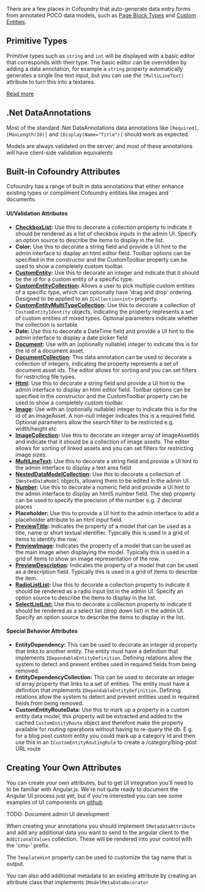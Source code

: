 ﻿There are a few places in Cofoundry that auto-generate data entry forms from annotated POCO data models, such as [Page Block Types](/content-management/page-block-types) and [Custom Entities](/content-management/custom-entities).  

## Primitive Types

Primitive types such as `string` and `int` will be displayed with a basic editor that corresponds with their type. The basic editor can be overridden by adding a data annotation, for example a `string` property automatically generates a single line text input, but you can use the `[MultiLineText]` attribute to turn this into a textarea.

[Read more](data-model-annotations/primitives)

## .Net DataAnnotations

Most of the standard .Net DataAnnotations data annotations like `[Required]`, `[MaxLength(10)]` and `[Display(Name="Title")]` should work as expected. 

Models are always validated on the server, and most of these annotations will have client-side validation equivalents 

## Built-in Cofoundry Attributes

Cofoundry has a range of built in data annotations that either enhance existing types or compliment Cofoundry entities like images and documents. 

#### UI/Validation Attributes

- **[CheckboxList](data-model-annotations/selection-lists#checkboxlist):** Use this to decorate a collection property to indicate it should be rendered as a list of checkbox inputs in the admin UI. Specify an option source to describe the items to display in the list.
- **Color:** Use this to decorate a string field and provide a UI hint to the admin interface to display an html editor field. Toolbar options can be specified in the constructor and the CustomToolbar property can be used to show a completely custom toolbar.
- **[CustomEntity](data-model-annotations/Custom-Entities):** Use this to decorate an integer and indicate that it should be the id for a custom entity of a specific type.
- **[CustomEntityCollection](data-model-annotations/Custom-Entities#customentitycollection):** Allows a user to pick multiple custom entities of a specific type, which can optionally have 'drag and drop' ordering. Designed to be applied to an `ICollection<int>` property.
- **[CustomEntityMultiTypeCollection](data-model-annotations/Custom-Entities#customentitymultitypecollection):** Use this to decorate a collection of `CustomEntityIdentity` objects, indicating the property represents a set of custom entities of mixed types. Optional parameters indicate whether the collection is sortable.
- **Date:** Use this to decorate a DateTime field and provide a UI hint to the admin interface to display a date picker field
- **[Document](/content-management/data-model-annotations/Documents):** Use with an (optionally nullable) integer to indicate this is for the id of a document asset.
- **[DocumentCollection](/content-management/data-model-annotations/Documents#documentcollection):** This data annotation can be used to decorate a collection of integers, indicating the property represents a set of document asset ids. The editor allows for sorting and you can set filters for restricting file types.
- **[Html](/content-management/data-model-annotations/Html):** Use this to decorate a string field and provide a UI hint to the admin interface to display an html editor field. Toolbar options can be specified in the constructor and the CustomToolbar property can be used to show a completely custom toolbar.
- **[Image](/content-management/data-model-annotations/Images):** Use with an (optionally nullable) integer to indicate this is for the id of an ImageAsset. A non-null integer indicates this is a required field. Optional parameters allow the search filter to be restricted e.g. width/height etc
- **[ImageCollection](data-model-annotations/Images#imagecollection):** Use this to decorate an integer array of ImageAssetIds and indicate that it should be a collection of image assets. The editor allows for sorting of linked assets and you can set filters for restricting image sizes.
- **[MultiLineText](data-model-annotations/primitives#multilinetext):** Use this to decorate a string field and provide a UI hint to the admin interface to display a text area field
- **[NestedDataModelCollection](data-model-annotations/nested-data-models):** Use this to decorate a collection of `INestedDataModel` objects, allowing them to be edited in the admin UI.
- **[Number](data-model-annotations/primitives#number):** Use this to decorate a numeric field and provide a UI hint to the admin interface to display an html5 number field. The step property can be used to specify the precision of the number e.g. 2 decimal places
- **Placeholder:** Use this to provide a UI hint to the admin interface to add a placeholder attribute to an html input field.
- **[PreviewTitle](data-model-annotations/display-preview):** Indicates the property of a model that can be used as a title, name or short textual identifier. Typically this is used in a grid of items to identify the row.
- **[PreviewImage](data-model-annotations/display-preview):** Indicates the property of a model that can be used as the main image when displaying the model. Typically this is used in a grid of items to show an image representation of the row.
- **[PreviewDescription](data-model-annotations/display-preview):** Indicates the property of a model that can be used as a description field. Typically this is used in a grid of items to describe the item.
- **[RadioListList](data-model-annotations/selection-lists#radiolist):** Use this to decorate a collection property to indicate it should be rendered as a radio input list in the admin UI. Specify an option source to describe the items to display in the list.
- **[SelectListList:](data-model-annotations/selection-lists#selectlist)** Use this to decorate a collection property to indicate it should be rendered as a select list (drop down list) in the admin UI. Specify an option source to describe the items to display in the list.

#### Special Behavior Attributes

- **EntityDependency:** This can be used to decorate an integer id property that links to another entity. The entity must have a definition that implements `IDependableEntityDefinition`. Defining relations allow the system to detect and prevent entities used in required fields from being removed.
- **EntityDependencyCollection:** This can be used to decorate an integer id array property that links to a set of entities. The entity must have a definition that implements `IDependableEntityDefinition`. Defining relations allow the system to detect and prevent entities used in required fields from being removed.
- **CustomEntityRouteData:** Use this to mark up a property in a custom entity data model, this property will be extracted and added to the cached `CustomEntityRoute` object and therefore make the property available for routing operations without having to re-query the db. E.g. for a blog post custom entity you could mark up a category Id and then use this in an `ICustomEntityRoutingRule` to create a /category/blog-post URL route

## Creating Your Own Attributes

You can create your own attributes, but to get UI integration you'll need to to be familiar with Angular.js. We're not quite ready to document the Angular UI process just yet, but if you're interested you can see some examples of UI components on [github](https://github.com/cofoundry-cms/cofoundry/tree/master/src/Cofoundry.Web.Admin/Admin/Modules/Shared/Js/UIComponents)

TODO: Document admin UI development

When creating your annotations you should implement `IMetadataAttribute` and add any additional data you want to send to the angular client to the `AdditionalValues` collection. These will be rendered into your control with the 'cms-' prefix. 

The `TemplateHint` property can be used to customize the tag name that is output.

You can also add additional metadata to an existing attribute by creating an attribute class that implements `IModelMetaDataDecorator` 
